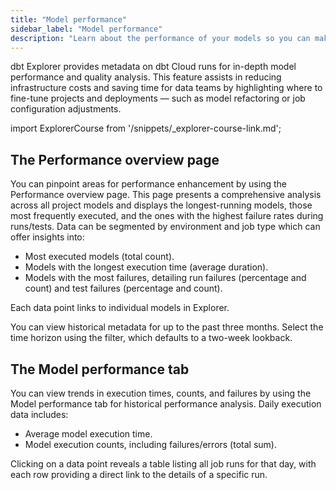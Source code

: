 ```yaml
---
title: "Model performance"
sidebar_label: "Model performance"
description: "Learn about the performance of your models so you can make improvements to save time and money."
---
```


dbt Explorer provides metadata on dbt Cloud runs for in-depth model performance and quality analysis. This feature assists in reducing infrastructure costs and saving time for data teams by highlighting where to fine-tune projects and deployments &mdash; such as model refactoring or job configuration adjustments.

<Lightbox src="/img/docs/collaborate/dbt-explorer/explorer-model-performance.gif" width="100%" title="Overview of Performance page navigation."/>

import ExplorerCourse from '/snippets/_explorer-course-link.md';

<ExplorerCourse />

## The Performance overview page 

You can pinpoint areas for performance enhancement by using the Performance overview page. This page presents a comprehensive analysis across all project models and displays the longest-running models, those most frequently executed, and the ones with the highest failure rates during runs/tests. Data can be segmented by environment and job type which can offer insights into:

- Most executed models (total count).
- Models with the longest execution time (average duration).
- Models with the most failures, detailing run failures (percentage and count) and test failures (percentage and count).

Each data point links to individual models in Explorer. 

<Lightbox src="/img/docs/collaborate/dbt-explorer/example-performance-overview-page.png" width="90%" title="Example of Performance overview page"/>

You can view historical metadata for up to the past three months. Select the time horizon using the filter, which defaults to a two-week lookback.

<Lightbox src="/img/docs/collaborate/dbt-explorer/ex-2-week-default.png" width="55%" title="Example of dropdown"/>

## The Model performance tab

You can view trends in execution times, counts, and failures by using the Model performance tab for historical performance analysis. Daily execution data includes:

- Average model execution time.
- Model execution counts, including failures/errors (total sum).

Clicking on a data point reveals a table listing all job runs for that day, with each row providing a direct link to the details of a specific run.

<Lightbox src="/img/docs/collaborate/dbt-explorer/example-model-performance-tab.png" title="Example of the Model performance tab"/>
